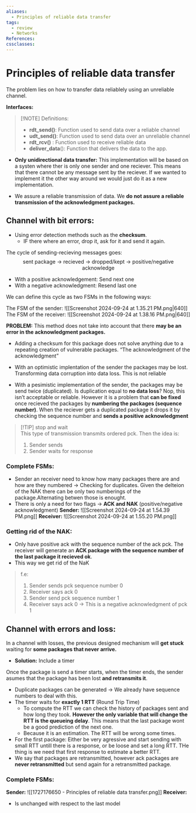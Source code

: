 ```yaml
---
aliases:
  - Principles of reliable data transfer
tags:
  - review
  - Networks
References: 
cssclasses:
---
```

# Principles of reliable data transfer
The problem lies on how to transfer data reliablely using an unreliable channel. 

**Interfaces:**

> [!NOTE] Definitions: 
> + **rdt_send()**: Function used to send data over a reliable channel
> + **udt_send()**: Function used to send data over an unreliable channel
> + **rdt_rcv()** : Function used to receive reliable data
> + **deliver_data**(): Function that delivers the data to the app.

+ **Only unidirectional data transfer:** This implementation will be based on a systen where ther is only one sender and one reciever. This means that there cannot be any message sent by the reciever. If we wanted to implement it the other way around we would just do it as a new implementation. 

+ We assure a reliable transmission of data. We **do not assure a reliable transmission of the acknowledgment packages.** 
## Channel with bit errors: 
+ Using error detection methods such as the **checksum**. 
	+ IF there where an error, drop it, ask for it and send it again.

The cycle of sending-recieving messages goes: 
$$
\text{sent package → recieved → dropped/kept → positive/negative acknowledge }
$$

+ With a positive acknowledgement: Send next one
+ With a negative acknowledgment: Resend last one

We can define this cycle as two FSMs in the following ways:

The FSM of the sender:
	![[Screenshot 2024-09-24 at 1.35.21 PM.png|640]]
The FSM of the receiver:
	![[Screenshot 2024-09-24 at 1.38.16 PM.png|640]]

**PROBLEM:** This method does not take into account that there **may be an error in the acknowledgment packages.** 
+ Adding a checksum for this package does not solve anything due to a repeating creation of vulnerable packages. “The acknowledgment of the acknowledgment”
 
+ With an optimistic implentation of the sender the packages may be lost. Transforming data corruption into data loss. This is not reliable
+ With a pesimistic implementation of the sender, the packages may be send twice (duplicated). Is duplication equal to **no data loss**? Nop, this isn’t acceptable or reliable. However it is a problem that **can be fixed** once recieved the packages by **numbering the packages (sequence number)**. 
  When the reciever gets a duplicated package it drops it by checking the sequence number and **sends a positive acknowledgment** 


> [!TIP] stop and wait  
> This type of transmission transmits ordered pck. Then the idea is: 
> 1. Sender sends
> 2. Sender waits for response

### Complete FSMs: 
+ Sender an receiver need to know how many packages there are and how are they numbered → Checking for duplicates. 
  Given the delteion of the NAK there can be only two numberings of the package.Alternating betwen those is enought.
+ There is only a need for two flags → **ACK and NAK** (positive/negative acknowledgment)
**Sender:**
	![[Screenshot 2024-09-24 at 1.54.39 PM.png]]
**Receiver:**
	![[Screenshot 2024-09-24 at 1.55.20 PM.png]]

### Getting rid of the NAK:
+ Only have positive ack with the sequence number of the ack pck.
The receiver will generate an **ACK package with the sequence number of the last package it recieved ok**.
+ This way we get rid of the NaK
> f.e: 
> 1. Sender sends pck sequence number 0
> 2. Receiver says ack 0
> 3. Sender send pck sequence number 1
> 4. Receiver says ack 0 → This is a negative acknowledgment of pck 1

## Channel with errors and loss:
In a channel with losses, the previous designed mechanism will **get stuck** waiting for **some packages that never arrive.**
+  **Solution:** Include a timer

Once the package is send a timer starts, when the timer ends, the sender asumes that the package has been lost **and retransmits it**. 
+ Duplicate packages can be generated → We already have sequence numbers to deal with this. 
+ The timer waits for **exactly 1 RTT** (Round Trip Time)
	+ To compute the RTT we can check the history of packages sent and how long they took. **However the only variable that will change the RTT is the queueing delay**. This means that the last package wont be a good prediction of the next one. 
	+ Because it is an estimation. The RTT will be wrong some times. 
+ For the first package: Either be very agressive and start sending with small RTT untill there is a response, or be loose and set a long RTT. THe thing is we need that first response to estimate a better RTT.
+ We say that packages are retransmitted, however ack packages are **never retransmitted** but send again for a retransmitted package.
### Complete FSMs:
**Sender:**
	![[1727176650 - Principles of reliable data transfer.png]]
**Receiver:**
+ Is unchanged with respect to the last model 

